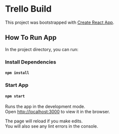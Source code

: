 # Trello Build

This project was bootstrapped with [Create React App](https://github.com/facebook/create-react-app).

## How To Run App 

In the project directory, you can run:

### Install Dependencies
#### `npm install`

### Start App
#### `npm start`

Runs the app in the development mode.<br>
Open [http://localhost:3000](http://localhost:3000) to view it in the browser.

The page will reload if you make edits.<br>
You will also see any lint errors in the console.
